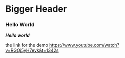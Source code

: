# Bigger Header
### Hello World 
___Hello world___

the link for the demo https://www.youtube.com/watch?v=RGOj5yH7evk&t=1342s
